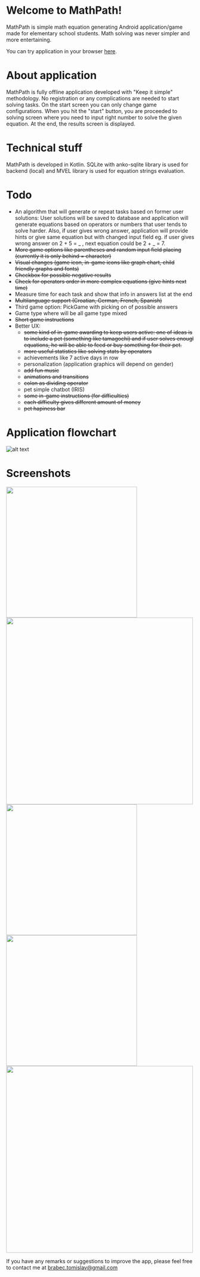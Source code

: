 # Welcome to MathPath!

MathPath is simple math equation generating Android application/game made for elementary school students. Math solving was never simpler and more entertaining.

You can try application in your browser [here](https://appetize.io/app/2hxyr105hzdrb3xpy62x3qrd58?device=nexus9&scale=50&orientation=portrait&osVersion=7.1).


# About application

MathPath is fully offline application developed with "Keep it simple" methodology. No registration or any complications are needed to start solving tasks. On the start screen you can only change game configurations. When you hit the "start" button, you are proceeded to solving screen where you need to input right number to solve the given equation. At the end, the results screen is displayed.


# Technical stuff

MathPath is developed in Kotlin. SQLite with anko-sqlite library is used for backend (local) and MVEL library is used for equation strings evaluation.

# Todo

* An algorithm that will generate or repeat tasks based on former user solutions:
	User solutions will be saved to database and application will generate equations based on operators or numbers that user 	tends to solve harder.
	Also, if user gives wrong answer, application will provide hints or give same equation but with changed input field eg. if user gives wrong answer on 2 + 5 = _ , next equation could be 2 + _ = 7.
* ~~More game options like parentheses and random input field placing (currently it is only behind = character)~~
* ~~Visual changes (game icon, in-game icons like graph chart, child friendly graphs and fonts)~~
* ~~Checkbox for possible negative results~~
* ~~Check for operators order in more complex equations (give hints next time)~~
* Measure time for each task and show that info in answers list at the end
* ~~Multilanguage support (Croatian, German, French, Spanish)~~
* Third game option: PickGame with picking on of possible answers
* Game type where will be all game type mixed
* ~~Short game instructions~~
* Better UX:
	* ~~some kind of in-game awarding to keep users active:
		one of ideas is to include a pet (something like tamagochi) and if user solves enougl equations, he will be able 		to feed or buy something for their pet.~~
	* ~~more useful statistics like solving stats by operators~~
	* achievements like 7 active days in row
	* personalization (application graphics will depend on gender)
	* ~~add fun music~~
	* ~~animations and transitions~~
	* ~~colon as dividing operator~~
	* pet simple chatbot (IRIS)
	* ~~some in-game instructions (for difficulties)~~
	* ~~each difficulty gives different amount of money~~
	* ~~pet hapiness bar~~


# Application flowchart

![alt text](https://image.ibb.co/gjWy9c/Selection_068.png)


# Screenshots

<img src="https://github.com/cromat/MathPath/blob/master/screenshots/Screenshot_20180605-223800.png" width="350">
<img src="https://github.com/cromat/MathPath/blob/master/screenshots/Screenshot_20180605-223827.png" width="500">
<img src="https://github.com/cromat/MathPath/blob/master/screenshots/Screenshot_20180605-224158.png" width="350">
<img src="https://github.com/cromat/MathPath/blob/master/screenshots/Screenshot_20180605-224144.png" width="350">
<img src="https://github.com/cromat/MathPath/blob/master/screenshots/Screenshot_20180605-223900.png" width="500">

If you have any remarks or suggestions to improve the app, please feel free to contact me at brabec.tomislav@gmail.com
